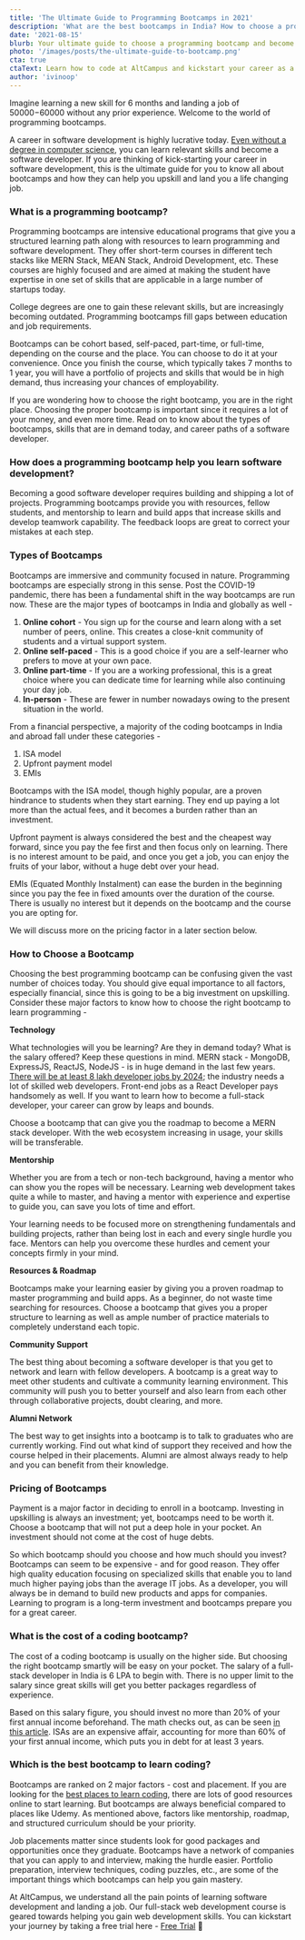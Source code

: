 ```yaml
---
title: 'The Ultimate Guide to Programming Bootcamps in 2021'
description: 'What are the best bootcamps in India? How to choose a programming bootcamp? Know how to become a software developer in this post.'
date: '2021-08-15'
blurb: Your ultimate guide to choose a programming bootcamp and become a software developer.
photo: '/images/posts/the-ultimate-guide-to-bootcamp.png'
cta: true
ctaText: Learn how to code at AltCampus and kickstart your career as a software developer 🚀
author: 'ivinoop'
---
```


Imagine learning a new skill for 6 months and landing a job of $50000-$60000 without any prior experience. Welcome to the world of programming bootcamps.

A career in software development is highly lucrative today. [Even without a degree in computer science](https://altcampus.school/community/posts/do-you-need-a-cs-degree-to-become-a-software-developer), you can learn relevant skills and become a software developer. If you are thinking of kick-starting your career in software development, this is the ultimate guide for you to know all about bootcamps and how they can help you upskill and land you a life changing job.

### What is a programming bootcamp?

Programming bootcamps are intensive educational programs that give you a structured learning path along with resources to learn programming and software development. They offer short-term courses in different tech stacks like MERN Stack, MEAN Stack, Android Development, etc. These courses are highly focused and are aimed at making the student have expertise in one set of skills that are applicable in a large number of startups today. 

College degrees are one to gain these relevant skills, but are increasingly becoming outdated. Programming bootcamps fill gaps between education and job requirements. 

Bootcamps can be cohort based, self-paced, part-time, or full-time, depending on the course and the place. You can choose to do it at your convenience. Once you finish the course, which typically takes 7 months to 1 year, you will have a portfolio of projects and skills that would be in high demand, thus increasing your chances of employability. 

If you are wondering how to choose the right bootcamp, you are in the right place. Choosing the proper bootcamp is important since it requires a lot of your money, and even more time. Read on to know about the types of bootcamps, skills that are in demand today, and career paths of a software developer. 

### How does a programming bootcamp help you learn software development?

Becoming a good software developer requires building and shipping a lot of projects. Programming bootcamps provide you with resources, fellow students, and mentorship to learn and build apps that increase skills and develop teamwork capability.  The feedback loops are great to correct your mistakes at each step.

### Types of Bootcamps

Bootcamps are immersive and community focused in nature. Programming bootcamps are especially strong in this sense. Post the COVID-19 pandemic, there has been a fundamental shift in the way bootcamps are run now. These are the major types of bootcamps in India and globally as well - 

1. **Online cohort** - You sign up for the course and learn along with a set number of peers, online. This creates a close-knit community of students and a virtual support system.
2. **Online self-paced** - This is a good choice if you are a self-learner who prefers to move at your own pace.  
3. **Online part-time** - If you are a working professional, this is a great choice where you can dedicate time for learning while also continuing your day job. 
4. **In-person** - These are fewer in number nowadays owing to the present situation in the world.

From a financial perspective, a majority of the coding bootcamps in India and abroad fall under these categories - 

1. ISA model
2. Upfront payment model
3. EMIs

Bootcamps with the ISA model, though highly popular, are a proven hindrance to students when they start earning. They end up paying a lot more than the actual fees, and it becomes a burden rather than an investment. 

Upfront payment is always considered the best and the cheapest way forward, since you pay the fee first and then focus only on learning. There is no interest amount to be paid, and once you get a job, you can enjoy the fruits of your labor, without a huge debt over your head. 

EMIs (Equated Monthly Instalment) can ease the burden in the beginning since you pay the fee in fixed amounts over the duration of the course. There is usually no interest but it depends on the bootcamp and the course you are opting for. 

We will discuss more on the pricing factor in a later section below. 

### How to Choose a Bootcamp

Choosing the best programming bootcamp can be confusing given the vast number of choices today. You should give equal importance to all factors, especially financial, since this is going to be a big investment on upskilling. Consider these major factors to know how to choose the right bootcamp to learn programming - 

**Technology**

  What technologies will you be learning? Are they in demand today? What is the salary offered? Keep these questions in mind. MERN stack - MongoDB, ExpressJS, ReactJS, NodeJS - is in huge demand in the last few years. [There will be at least 8 lakh developer jobs by 2024](https://www.nationalskillsnetwork.in/5-reasons-to-launch-your-career-as-full-stack-developer-in-2021/); the industry needs a lot of skilled web developers. Front-end jobs as a React Developer pays handsomely as well. If you want to learn how to become a full-stack developer, your career can grow by leaps and bounds. 

  Choose a bootcamp that can give you the roadmap to become a MERN stack developer. With the web ecosystem increasing in usage, your skills will be transferable. 

**Mentorship**

  Whether you are from a tech or non-tech background, having a mentor who can show you the ropes will be necessary. Learning web development takes quite a while to master, and having a mentor with experience and expertise to guide you, can save you lots of time and effort. 

  Your learning needs to be focused more on strengthening fundamentals and building projects, rather than being lost in each and every single hurdle you face. Mentors can help you overcome these hurdles and cement your concepts firmly in your mind. 

**Resources & Roadmap**

  Bootcamps make your learning easier by giving you a proven roadmap to master programming and build apps. As a beginner, do not waste time searching for resources. Choose a bootcamp that gives you a proper structure to learning as well as ample number of practice materials to completely understand each topic. 

**Community Support**

  The best thing about becoming a software developer is that you get to network and learn with fellow developers. A bootcamp is a great way to meet other students and cultivate a community learning environment. This community will push you to better yourself and also learn from each other through collaborative projects, doubt clearing, and more. 

**Alumni Network**

  The best way to get insights into a bootcamp is to talk to graduates who are currently working. Find out what kind of support they received and how the course helped in their placements. Alumni are almost always ready to help and you can benefit from their knowledge.

### Pricing of Bootcamps

Payment is a major factor in deciding to enroll in a bootcamp. Investing in upskilling is always an investment; yet, bootcamps need to be worth it. Choose a bootcamp that will not put a deep hole in your pocket. An investment should not come at the cost of huge debts. 

So which bootcamp should you choose and how much should you invest? Bootcamps can seem to be expensive - and for good reason. They offer high quality education focusing on specialized skills that enable you to land much higher paying jobs than the average IT jobs. As a developer, you will always be in demand to build new products and apps for companies. Learning to program is a long-term investment and bootcamps prepare you for a great career. 

  ### What is the cost of a coding bootcamp?

  The cost of a coding bootcamp is usually on the higher side. But choosing the right bootcamp smartly will be easy on your pocket. The salary of a full-stack developer in India is 6 LPA to begin with. There is no upper limit to the salary since great skills will get you better packages regardless of experience. 

  Based on this salary figure, you should invest no more than 20% of your first annual income beforehand. The math checks out, as can be seen [in this article](https://altcampus.school/community/posts/why-are-bootcamps-so-expensive). ISAs are an expensive affair, accounting for more than 60% of your first annual income, which puts you in debt for at least 3 years. 

  ### Which is the best bootcamp to learn coding?

  Bootcamps are ranked on 2 major factors - cost and placement. If you are looking for the [best places to learn coding](https://altcampus.school/community/posts/what-are-the-best-places-to-learn-coding), there are lots of good resources online to start learning. But bootcamps are always beneficial compared to places like Udemy. As mentioned above, factors like mentorship, roadmap, and structured curriculum should be your priority. 

  Job placements matter since students look for good packages and opportunities once they graduate. Bootcamps have a network of companies that you can apply to and interview, making the hurdle easier. Portfolio preparation, interview techniques, coding puzzles, etc., are some of the important things which bootcamps can help you gain mastery. 

At AltCampus, we understand all the pain points of learning software development and landing a job. Our full-stack web development course is geared towards helping you gain web development skills. You can kickstart your journey by taking a free trial here - [Free Trial](https://try.altcampus.school/) 🚀

